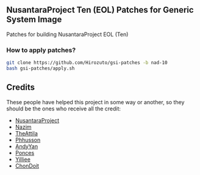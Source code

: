 ## NusantaraProject Ten (EOL) Patches for Generic System Image
Patches for building NusantaraProject EOL (Ten)

### How to apply patches? ###
```bash
git clone https://github.com/Hirozuto/gsi-patches -b nad-10
bash gsi-patches/apply.sh
```

## Credits
These people have helped this project in some way or another, so they should be the ones who receive all the credit:
- [NusantaraProject](https://github.com/NusantaraProject-ROM)
- [Nazim](https://github.com/naz664)
- [TheAttila](https://github.com/TheAttila)
- [Phhusson](https://github.com/phhusson)
- [AndyYan](https://github.com/AndyCGYan)
- [Ponces](https://github.com/ponces)
- [Yilliee](https://github.com/Yilliee)
- [ChonDoit](https://github.com/ChonDoit)
